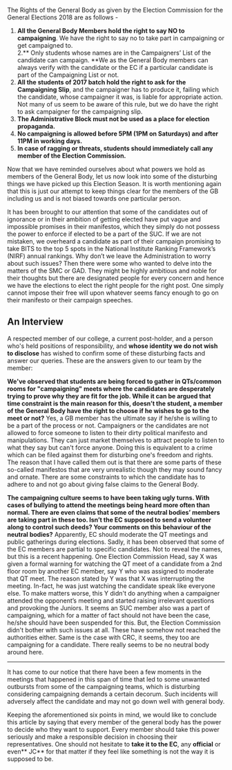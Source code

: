 <!-- TITLE: Campaigning At Its Worst -->
<!-- SUBTITLE: As the Doomsday approaches, the pressure on the candidates to express themselves, to reach out to and convince as many students as possible has increased too. But the need to do so ended up spoiling the spirit of the much anticipated General Election 2018 for some of the students on campus.  Journal Club presents an informative piece to remind the General Body Members of their role and power during the time of elections. -->

The Rights of the General Body as given by the Election Commission for the General Elections 2018 are as follows -  

1. **All the General Body Members hold the right to say NO to campaigning**. We have the right to say no to take part in campaigning or get campaigned to.  
2.** Only students whose names are in the Campaigners’ List of the candidate can campaign. **We as the General Body members can always verify with the candidate or the EC if a particular candidate is part of the Campaigning List or not.
3. **All the students of 2017 batch hold the right to ask for the Campaigning Slip**, and the campaigner has to produce it, failing which the candidate, whose campaigner it was, is liable for appropriate action. Not many of us seem to be aware of this rule, but we do have the right to ask campaigner for the campaigning slip.
4. **The Administrative Block must not be used as a place for election propaganda.**
5. **No campaigning is allowed before 5PM (1PM on Saturdays) and after 11PM in working days.**
6. **In case of ragging or threats, students should immediately call any member of the Election Commission.**

Now that we have reminded ourselves about what powers we hold as members of the General Body, let us now look into some of the disturbing things we have picked up this Election Season. It is worth mentioning again that this is just our attempt to keep things clear for the members of the GB including us and is not biased towards one particular person. 

It has been brought to our attention that some of the candidates out of ignorance or in their ambition of getting elected have put vague and impossible promises in their manifestos, which they simply do not possess the power to enforce if elected to be a part of the SUC. If we are not mistaken, we overheard a candidate as part of their campaign promising to take BITS to the top 5 spots in the National Institute Ranking Framework’s (NIRF) annual rankings. Why don’t we leave the Administration to worry about such issues? Then there were some who wanted to delve into the matters of the SMC or GAD. They might be highly ambitious and noble for their thoughts but there are designated people for every concern and hence we have the elections to elect the right people for the right post. One simply cannot impose their free will upon whatever seems fancy enough to go on their manifesto or their campaign speeches. 

## An Interview
A respected member of our college, a current post-holder, and a person who's held positions of responsibility, and **whose identity we do not wish to disclose** has wished to confirm some of these disturbing facts and answer our queries. These are the answers given to our team by the member:

**We've observed that students are being forced to gather in QTs/common rooms for "campaigning" meets where the candidates are desperately trying to prove why they are fit for the job. While it can be argued that time constraint is the main reason for this, doesn’t the student, a member of the General Body have the right to choose if he wishes to go to the meet or not?**
Yes, a GB member has the ultimate say if he/she is willing to be a part of the process or not. Campaigners or the candidates are not allowed to force someone to listen to their dirty political manifesto and manipulations. They can just market themselves to attract people to listen to what they say but can't force anyone. Doing this is equivalent to a crime which can be filed against them for disturbing one's freedom and rights. The reason that I have called them out is that there are some parts of these so-called manifestos that are very unrealistic though they may sound fancy and ornate. There are some constraints to which the candidate has to adhere to and not go about giving false claims to the General Body.

**The campaigning culture seems to have been taking ugly turns. With cases of bullying to attend the meetings being heard more often than normal. There are even claims that some of the neutral bodies’ members are taking part in these too. Isn’t the EC supposed to send a volunteer along to control such deeds? Your comments on this behaviour of the neutral bodies?** 
Apparently, EC should moderate the QT meetings and public gatherings during elections. Sadly, it has been observed that some of the EC members are partial to specific candidates. Not to reveal the names, but this is a recent happening. One Election Commission Head, say X was given a formal warning for watching the QT meet of a candidate from a 2nd floor room by another EC member, say Y who was assigned to moderate that QT meet. The reason stated by Y was that X was interrupting the meeting. In-fact, he was just watching the candidate speak like everyone else. To make matters worse, this Y didn't do anything when a campaigner attended the opponent’s meeting and started raising irrelevant questions and provoking the Juniors. It seems an SUC member also was a part of campaigning, which for a matter of fact should not have been the case, he/she should have been suspended for this. But, the Election Commission didn't bother with such issues at all. These have somehow not reached the authorities either. Same is the case with CRC, it seems, they too are campaigning for a candidate. There really seems to be no neutral body around here. 


-----


It has come to our notice that there have been a few moments in the meetings that happened in this span of time that led to some unwanted outbursts from some of the campaigning teams, which is disturbing considering campaigning demands a certain decorum. Such incidents will adversely affect the candidate and may not go down well with general body.

Keeping the aforementioned six points in mind, we would like to conclude this article by saying that every member of the general body has the power to decide who they want to support. Every member should take this power seriously and make a responsible decision in choosing their representatives. One should not hesitate to **take it to the EC**, any **official** or even** JC** for that matter if they feel like something is not the way it is supposed to be.